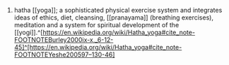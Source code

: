 1. hatha [[yoga]]; a sophisticated physical exercise system and integrates ideas of ethics, diet, cleansing, [[pranayama]] (breathing exercises), meditation and a system for spiritual development of the [[yogi]].^[https://en.wikipedia.org/wiki/Hatha_yoga#cite_note-FOOTNOTEBurley2000ix-x,_6-12-45]^[https://en.wikipedia.org/wiki/Hatha_yoga#cite_note-FOOTNOTEYeshe200597–130-46]